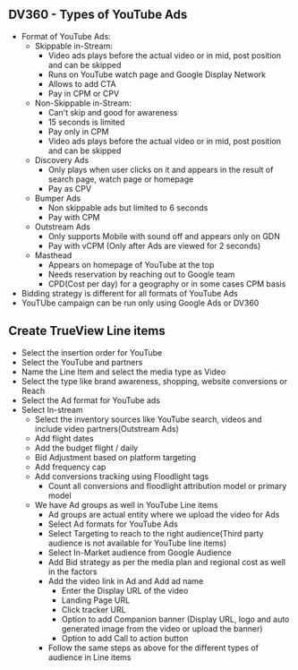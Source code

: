 ## DV360 - Types of YouTube Ads
- Format of YouTube Ads:
  - Skippable in-Stream:
    - Video ads plays before the actual video or in mid, post position and can be skipped 
    - Runs on YouTube watch page and Google Display Network
    - Allows to add CTA
    - Pay in CPM or CPV
  - Non-Skippable in-Stream:
    - Can't skip and good for awareness
    - 15 seconds is limited 
    - Pay only in CPM
    - Video ads plays before the actual video or in mid, post position and can be skipped 
  - Discovery Ads
    - Only plays when user clicks on it and appears in the result of search page, watch page or homepage
    - Pay as CPV
  - Bumper Ads
    - Non skippable ads but limited to 6 seconds
    - Pay with CPM
  - Outstream Ads
    - Only supports Mobile with sound off and appears only on GDN
    - Pay with vCPM (Only after Ads are viewed for 2 seconds)
  - Masthead
    - Appears on homepage of YouTube at the top
    - Needs reservation by reaching out to Google team
    - CPD(Cost per day) for a geography or in some cases CPM basis
- Bidding strategy is different for all formats of YouTube Ads
- YouTUbe campaign can be run only using Google Ads or DV360

## Create TrueView Line items
- Select the insertion order for YouTube
- Select the YouTube and partners 
- Name the Line Item and select the media type as Video
- Select the type like brand awareness, shopping, website conversions or Reach
- Select the Ad format for YouTube ads
- Select In-stream
  - Select the inventory sources like YouTube search, videos and include video partners(Outstream Ads)
  - Add flight dates 
  - Add the budget flight / daily
  - Bid Adjustment based on platform targeting
  - Add frequency cap
  - Add conversions tracking using Floodlight tags
    - Count all conversions and floodlight attribution model or primary model 
  - We have Ad groups as well in YouTube Line items
    - Ad groups are actual entity where we upload the video for Ads 
    - Select Ad formats for YouTube Ads 
    - Select Targeting to reach to the right audience(Third party audience is not available for YouTube line items)
    - Select In-Market audience from Google Audience
    - Add Bid strategy as per the media plan and regional cost as well in the factors 
    - Add the video link in Ad and Add ad name 
      - Enter the Display URL of the video
      - Landing Page URL
      - Click tracker URL
      - Option to add Companion banner (Display URL, logo and auto generated image from the video or upload the banner)
      - Option to add Call to action button
    - Follow the same steps as above for the different types of audience in Line items 